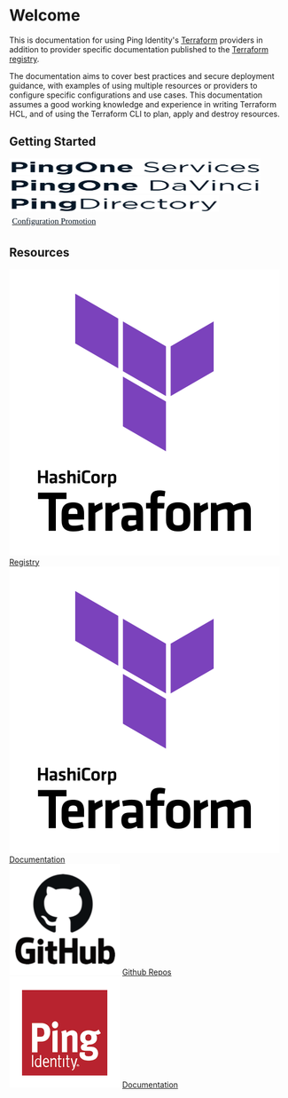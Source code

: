 # Welcome

This is documentation for using Ping Identity's [Terraform](https://www.terraform.io/) providers in addition to provider specific documentation published to the [Terraform registry](https://registry.terraform.io/namespaces/pingidentity).

The documentation aims to cover best practices and secure deployment guidance, with examples of using multiple resources or providers to configure specific configurations and use cases.  This documentation assumes a good working knowledge and experience in writing Terraform HCL, and of using the Terraform CLI to plan, apply and destroy resources.

## Getting Started

<div class="banner">
    <a href="getting-started/pingone/">
        <img style="height: 30px; width: 90%;" class="assets" src="img/logos/pingone-logo.svg" alt="PingOne logo" />
    </a>
</div>
<div class="banner">
    <a href="getting-started/davinci/">
        <img style="height: 30px; width: 90%;" class="assets" src="img/logos/davinci-logo.svg" alt="PingOne DaVinci logo" />
    </a>
</div>
<div class="banner">
    <a href="getting-started/pingdirectory/">
        <img style="height: 30px; width: 75%;" class="assets" src="img/logos/pingdirectory-logo.svg" alt="PingDirectory logo" />
    </a>
</div>

<div class="banner" style="padding: 6px 5px">
    <a href="getting-started/configuration-promotion/">
        <p style="font-family:Verdana; color:#071624; font-size: 15px; width: 100%; margin: 0px 0px;"  >Configuration Promotion</p>
    </a>
</div>

## Resources

<div class="banner" onclick="window.open('https://registry.terraform.io/namespaces/pingidentity','');">
    <img class="assets" src="img/logos/tf-logo.svg" alt="Terraform logo" />
    <span class="caption">
        <a class="assetlinks" href="https://registry.terraform.io/namespaces/pingidentity" target=”_blank”>Registry</a>
    </span>
</div>
<div class="banner" onclick="window.open('https://developer.hashicorp.com/terraform/docs','');">
    <img class="assets" src="img/logos/tf-logo.svg" alt="Terraform logo" />
    <span class="caption">
        <a class="assetlinks" href="https://developer.hashicorp.com/terraform/docs" target=”_blank”>Documentation</a>
    </span>
</div>
<div class="banner" onclick="window.open('https://github.com/pingidentity?q=terraform&type=all&language=&sort=','');">
    <img class="assets" src="img/logos/github.png" alt="Github logo" />
    <span class="caption">
        <a class="assetlinks" href="https://github.com/pingidentity?q=terraform&type=all&language=&sort=" target=”_blank”>Github Repos</a>
    </span>
</div>
<div class="banner" onclick="window.open('https://docs.pingidentity.com/','');">
    <img class="assets" src="img/logos/ping.png" alt="Ping Identity logo" />
    <span class="caption">
        <a class="assetlinks" href="https://docs.pingidentity.com/" target=”_blank”>Documentation</a>
    </span>
</div>
